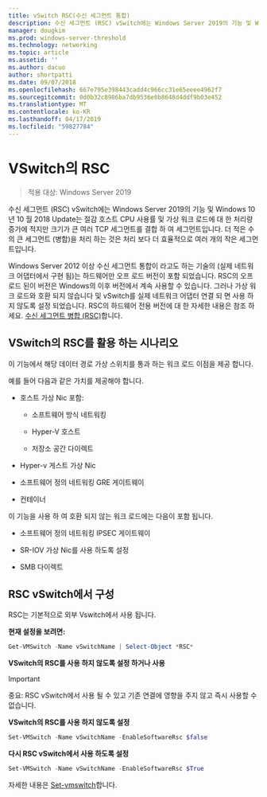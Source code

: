 ```yaml
---
title: vSwitch RSC(수신 세그먼트 통합)
description: 수신 세그먼트 (RSC) vSwitch에는 Windows Server 2019의 기능 및 Windows 10 년 10 월 2018 Update는 절감 호스트 CPU 사용률 및 가상 워크 로드에 대 한 처리량 증가에 적지만 크기가 큰 여러 TCP 세그먼트를 결합 하 여 세그먼트입니다. 더 적은 수의 큰 세그먼트 (병합)을 처리 하는 것은 처리 보다 더 효율적으로 여러 개의 작은 세그먼트입니다.
manager: dougkim
ms.prod: windows-server-threshold
ms.technology: networking
ms.topic: article
ms.assetid: ''
ms.author: dacuo
author: shortpatti
ms.date: 09/07/2018
ms.openlocfilehash: 667e795e398443cadd4c966cc31e65eeee4962f7
ms.sourcegitcommit: 0d0b32c8986ba7db9536e0b8648d4ddf9b03e452
ms.translationtype: MT
ms.contentlocale: ko-KR
ms.lasthandoff: 04/17/2019
ms.locfileid: "59827784"
---
```

# <a name="rsc-in-the-vswitch"></a>VSwitch의 RSC
>적용 대상: Windows Server 2019

수신 세그먼트 (RSC) vSwitch에는 Windows Server 2019의 기능 및 Windows 10 년 10 월 2018 Update는 절감 호스트 CPU 사용률 및 가상 워크 로드에 대 한 처리량 증가에 적지만 크기가 큰 여러 TCP 세그먼트를 결합 하 여 세그먼트입니다. 더 적은 수의 큰 세그먼트 (병합)을 처리 하는 것은 처리 보다 더 효율적으로 여러 개의 작은 세그먼트입니다.

Windows Server 2012 이상 수신 세그먼트 통합이 라고도 하는 기술의 (실제 네트워크 어댑터에서 구현 됨)는 하드웨어만 오프 로드 버전이 포함 되었습니다. RSC의 오프 로드 된이 버전은 Windows의 이후 버전에서 계속 사용할 수 있습니다. 그러나 가상 워크 로드와 호환 되지 않습니다 및 vSwitch를 실제 네트워크 어댑터 연결 되 면 사용 하지 않도록 설정 되었습니다. RSC의 하드웨어 전용 버전에 대 한 자세한 내용은 참조 하세요. [수신 세그먼트 병합 (RSC)](https://docs.microsoft.com/previous-versions/windows/it-pro/windows-server-2012-R2-and-2012/hh997024(v=ws.11))합니다.

## <a name="scenarios-that-benefit-from-rsc-in-the-vswitch"></a>VSwitch의 RSC를 활용 하는 시나리오

이 기능에서 해당 데이터 경로 가상 스위치를 통과 하는 워크 로드 이점을 제공 합니다.

예를 들어 다음과 같은 가치를 제공해야 합니다.

-   호스트 가상 Nic 포함:

    -   소프트웨어 방식 네트워킹

    -   Hyper-V 호스트

    -   저장소 공간 다이렉트

-   Hyper-v 게스트 가상 Nic

-   소프트웨어 정의 네트워킹 GRE 게이트웨이

-   컨테이너

이 기능을 사용 하 여 호환 되지 않는 워크 로드에는 다음이 포함 됩니다.

-   소프트웨어 정의 네트워킹 IPSEC 게이트웨이

-   SR-IOV 가상 Nic를 사용 하도록 설정

-   SMB 다이렉트

## <a name="configure-rsc-in-the-vswitch"></a>RSC vSwitch에서 구성


RSC는 기본적으로 외부 Vswitch에서 사용 됩니다.

**현재 설정을 보려면:**

```PowerShell
Get-VMSwitch -Name vSwitchName | Select-Object *RSC*
```

**VSwitch의 RSC를 사용 하지 않도록 설정 하거나 사용**


>[!IMPORTANT]
>중요: RSC vSwitch에서 사용 될 수 있고 기존 연결에 영향을 주지 않고 즉시 사용할 수 없습니다.


**VSwitch의 RSC를 사용 하지 않도록 설정**

```PowerShell
Set-VMSwitch -Name vSwitchName -EnableSoftwareRsc $false
```

**다시 RSC vSwitch에서 사용 하도록 설정**

```PowerShell
Set-VMSwitch -Name vSwitchName -EnableSoftwareRsc $True
```
자세한 내용은 [Set-vmswitch](https://docs.microsoft.com/powershell/module/hyper-v/set-vmswitch?view=win10-ps)합니다.
